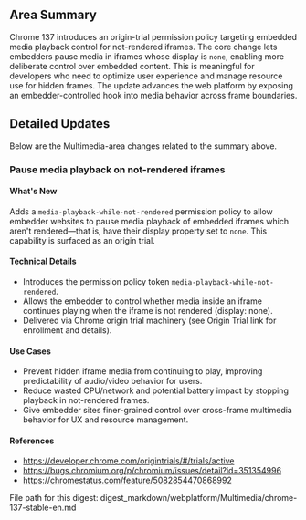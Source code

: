 ## Area Summary

Chrome 137 introduces an origin-trial permission policy targeting embedded media playback control for not-rendered iframes. The core change lets embedders pause media in iframes whose display is `none`, enabling more deliberate control over embedded content. This is meaningful for developers who need to optimize user experience and manage resource use for hidden frames. The update advances the web platform by exposing an embedder-controlled hook into media behavior across frame boundaries.

## Detailed Updates

Below are the Multimedia-area changes related to the summary above.

### Pause media playback on not-rendered iframes

#### What's New
Adds a `media-playback-while-not-rendered` permission policy to allow embedder websites to pause media playback of embedded iframes which aren't rendered—that is, have their display property set to `none`. This capability is surfaced as an origin trial.

#### Technical Details
- Introduces the permission policy token `media-playback-while-not-rendered`.
- Allows the embedder to control whether media inside an iframe continues playing when the iframe is not rendered (display: none).
- Delivered via Chrome origin trial machinery (see Origin Trial link for enrollment and details).

#### Use Cases
- Prevent hidden iframe media from continuing to play, improving predictability of audio/video behavior for users.
- Reduce wasted CPU/network and potential battery impact by stopping playback in not-rendered frames.
- Give embedder sites finer-grained control over cross-frame multimedia behavior for UX and resource management.

#### References
- https://developer.chrome.com/origintrials/#/trials/active
- https://bugs.chromium.org/p/chromium/issues/detail?id=351354996
- https://chromestatus.com/feature/5082854470868992

File path for this digest:
digest_markdown/webplatform/Multimedia/chrome-137-stable-en.md